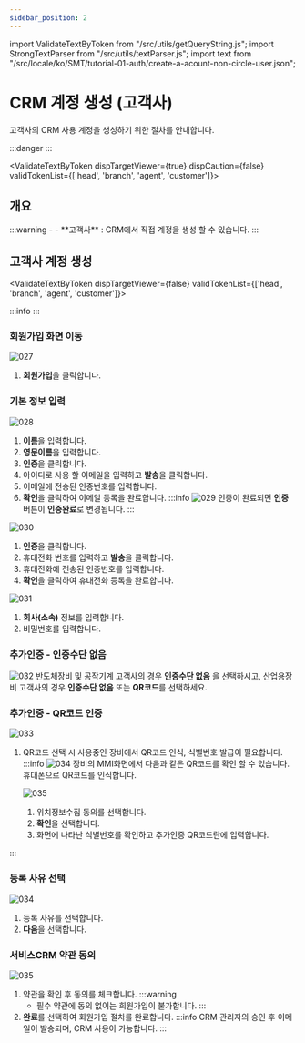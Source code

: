 ```yaml
---
sidebar_position: 2
---
```


import ValidateTextByToken from "/src/utils/getQueryString.js";
import StrongTextParser from "/src/utils/textParser.js";
import text from "/src/locale/ko/SMT/tutorial-01-auth/create-a-acount-non-circle-user.json";

# CRM 계정 생성 (고객사)

<!-- 메뉴단에서 번역이 안되므로 여기 하드코딩해야 함 #가 달린 헤더와 함께 -->
고객사의 CRM 사용 계정을 생성하기 위한 절차를 안내합니다.


:::danger
<StrongTextParser text={text.warning} />
:::

<ValidateTextByToken dispTargetViewer={true} dispCaution={false} validTokenList={['head', 'branch', 'agent', 'customer']}>

## 개요

<StrongTextParser text={text.overview01} />
:::warning 
   - <StrongTextParser text={text.overview02} />
   - **고객사** : CRM에서 직접 계정을 생성 할 수 있습니다. 
:::

</ValidateTextByToken>



## 고객사 계정 생성

<ValidateTextByToken dispTargetViewer={false} validTokenList={['head', 'branch', 'agent', 'customer']}>

:::info
<StrongTextParser text={text.createAgentAccount01} />
:::

### 회원가입 화면 이동

![027](./img/027.png)

1. **회원가입**을 클릭합니다.



### 기본 정보 입력

![028](./img/028.png)
1. **이름**을 입력합니다.
1. **영문이름**을 입력합니다.
1. **인증**을 클릭합니다. 
1. 아이디로 사용 할 이메일을 입력하고 **발송**을 클릭합니다.
1. 이메일에 전송된 인증번호를 입력합니다.  
1. **확인**을 클릭하여 이메일 등록을 완료합니다. 
:::info
![029](./img/029.png)
인증이 완료되면 **인증** 버튼이 **인증완료**로 변경됩니다.
:::


![030](./img/030.png)
1. **인증**을 클릭합니다. 
1. 휴대전화 번호를 입력하고 **발송**을 클릭합니다.
1. 휴대전화에 전송된 인증번호를 입력합니다.  
1. **확인**을 클릭하여 휴대전화 등록을 완료합니다. 



![031](./img/031.png)
1. **회사(소속)** 정보를 입력합니다. 
1. 비밀번호를 입력합니다.


### 추가인증 - 인증수단 없음
![032](./img/032.png)
반도체장비 및 공작기계 고객사의 경우 **인증수단 없음** 을 선택하시고,
산업용장비 고객사의 경우 **인증수단 없음** 또는 **QR코드**를 선택하세요.

### 추가인증 - QR코드 인증

![033](./img/033.png)

1. QR코드 선택 시 사용중인 장비에서 QR코드 인식, 식별번호 발급이 필요합니다. 
:::info
   ![034](./img/034.png)
   장비의 MMI화면에서 다음과 같은 QR코드를 확인 할 수 있습니다. 
   휴대폰으로 QR코드를 인식합니다. 

   ![035](./img/035.png)
   1. 위치정보수집 동의를 선택합니다.
   1. **확인**을 선택합니다.
   1. 화면에 나타난 식별번호를 확인하고 추가인증 QR코드란에 입력합니다.

:::

### 등록 사유 선택
![034](./img/034.png)
1. 등록 사유를 선택합니다. 
1. **다음**을 선택합니다.

### 서비스CRM 약관 동의
![035](./img/035.png)
1. 약관을 확인 후 동의를 체크합니다.
:::warning 
   - 필수 약관에 동의 없이는 회원가입이 불가합니다. 
:::
1. **완료**를 선택하여 회원가입 절차를 완료합니다. 
:::info
   CRM 관리자의 승인 후 이메일이 발송되며, CRM 사용이 가능합니다.
:::

</ValidateTextByToken>
